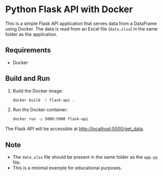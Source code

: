 # Python Flask API with Docker

This is a simple Flask API application that serves data from a DataFrame using Docker. The data is read from an Excel file (`data.xlsx`) in the same folder as the application.

## Requirements

- Docker

## Build and Run

1. Build the Docker image:

    ```bash
    docker build -t flask-api .
    ```

2. Run the Docker container:

    ```bash
    docker run -p 5000:5000 flask-api
    ```

The Flask API will be accessible at [http://localhost:5000/get_data](http://localhost:5000/get_data).

## Note

- The `data.xlsx` file should be present in the same folder as the `app.py` file.
- This is a minimal example for educational purposes.
